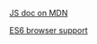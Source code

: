 
[JS doc on MDN](https://developer.mozilla.org/en-US/docs/Web/JavaScript)

[ES6 browser support](http://www.webbrowsercompatibility.com/es6/desktop/)